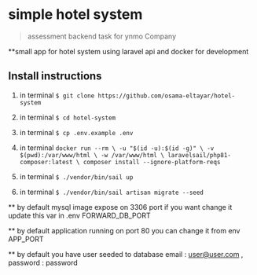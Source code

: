 # simple hotel system

>assessment backend task for ynmo Company

**small app for hotel system using laravel api and docker for development

## Install instructions

1. in terminal `$ git clone https://github.com/osama-eltayar/hotel-system`
2. in terminal `$ cd hotel-system`
3. in terminal  `$ cp .env.example .env`
4. in terminal  `docker run --rm \
   -u "$(id -u):$(id -g)" \
   -v $(pwd):/var/www/html \
   -w /var/www/html \
   laravelsail/php81-composer:latest \
   composer install --ignore-platform-reqs`
5. in terminal  `$ ./vendor/bin/sail up`

6. in terminal  `$ ./vendor/bin/sail artisan migrate --seed`

** by default mysql image expose on 3306 port if you want change it update this var in .env FORWARD_DB_PORT

** by default application running on port 80  you can change it from env APP_PORT 

** by default you have user seeded to database email : user@user.com , password : password



